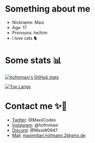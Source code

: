 # Something about me
 - Nickname: Maxi
 - Age: 17
 - Pronouns: he/him
 - I love cats 🐈

# Some stats 📊
[![hofmmaxi's GitHub stats](https://github-readme-stats.vercel.app/api?username=hofmmaxi&count_private=true&show_icons=true&theme=tokyonight&include_all_commits=true&border_radius=25&border_color=4C40B2)](https://github.com/anuraghazra/github-readme-stats)

[![Top Langs](https://github-readme-stats.vercel.app/api/top-langs/?username=hofmmaxi&lang_count=10&theme=tokyonight&compact=true&layout=compact&border_radius=25&border_color=4C40B2)](https://github.com/anuraghazra/github-readme-stats)

# Contact me ✨💖
 - [Twitter](https://twitter.com/MaxiiCodes): @MaxiiCodes
 - [Instagram](https://instagram.com/hofmmaxi): @hofmmaxi
 - [Discord](https://discord.com/users/463044315007156224): @Maxii#0947
 - [Mail](mailto:maximilian.hofmann.2@gmx.de): maximilian.hofmann.2@gmx.de
